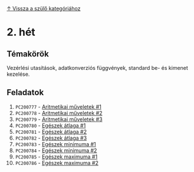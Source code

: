 [↑ Vissza a szülő kategóriához](../README.md)

# 2. hét

## Témakörök

Vezérlési utasítások, adatkonverziós függvények, standard be- és kimenet kezelése.

## Feladatok

1. `PC200777` - [Aritmetikai műveletek #1](./PC200777.md)
1. `PC200778` - [Aritmetikai műveletek #2](./PC200778.md)
1. `PC200779` - [Aritmetikai műveletek #3](./PC200779.md)
1. `PC200780` - [Egészek átlaga #1](./PC200780.md)
1. `PC200781` - [Egészek átlaga #2](./PC200781.md)
1. `PC200782` - [Egészek átlaga #3](./PC200782.md)
1. `PC200783` - [Egészek minimuma #1](./PC200783.md)
1. `PC200784` - [Egészek minimuma #2](./PC200784.md)
1. `PC200785` - [Egészek maximuma #1](./PC200785.md)
1. `PC200786` - [Egészek maximuma #2](./PC200786.md)
